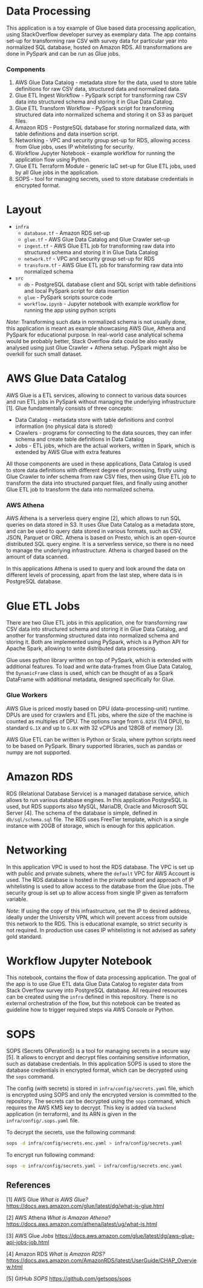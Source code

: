 # Data Processing

This application is a toy example of Glue based data processing application, using StackOverflow developer survey as
exemplary data. The app contains set-up for transforming raw CSV with survey data for particular year into normalized
SQL database, hosted on Amazon RDS. All transformations are done in PySpark and can be run as Glue jobs.

### Components

1. AWS Glue Data Catalog - metadata store for the data, used to store table definitions for raw CSV data, structured
   data and normalized data. 
2. Glue ETL Ingest Workflow - PySpark script for transforming raw CSV data into structured schema and storing it in Glue Data Catalog.
3. Glue ETL Transform Workflow - PySpark script for transforming structured data into normalized schema and storing it on S3 as parquet files.
4. Amazon RDS - PostgreSQL database for storing normalized data, with table definitions and data insertion script.
5. Networking - VPC and security group set-up for RDS, allowing access from Glue jobs, uses IP whitelisting for security.
6. Workflow Jupyter Notebook - example workflow for running the application flow using Python.
7. Glue ETL Terraform Module - generic IaC set-up for Glue ETL jobs, used by all Glue jobs in the application.
8. SOPS - tool for managing secrets, used to store database credentials in encrypted format.

# Layout

* `infra`
  * `database.tf` - Amazon RDS set-up
  * `glue.tf` - AWS Glue Data Catalog and Glue Crawler set-up
  * `ingest.tf` - AWS Glue ETL job for transforming raw data into structured schema and storing it in Glue Data Catalog
  * `network.tf` - VPC and security group set-up for RDS
  * `transform.tf` - AWS Glue ETL job for transforming raw data into normalized schema
* `src`
  * `db` - PostgreSQL database client and SQL script with table definitions and local PySpark script for data insertion
  * `glue` - PySpark scripts source code
  * `workflow.ipynb` - Jupyter notebook with example workflow for running the app using python scripts

*Note*: Transforming such data in normalized schema is not usually done, this application is meant as example showcasing
AWS Glue, Athena and PySpark for educational purpose. In real-world case analytical schema would be probably better,
Stack Overflow data could be also easily analysed using just Glue Crawler + Athena setup. PySpark might also be overkill
for such small dataset.

# AWS Glue Data Catalog

AWS Glue is a ETL services, allowing to connect to various data sources and run ETL jobs in PySpark without managing
the underlying infrastructure [1]. Glue fundamentally consists of three concepts:
* Data Catalog - metadata store with table definitions and control information (no physical data is stored)
* Crawlers - programs for connecting to the data sources, they can infer schema and create table definitions in Data Catalog
* Jobs - ETL jobs, which are the actual workers, written in Spark, which is extended by AWS Glue with extra features

All those components are used in these applications, Data Catalog is used to store data definitions with different degree
of processing, firstly using Glue Crawler to infer schema from raw CSV files, then using Glue ETL job to transform the
data into structured parquet files, and finally using another Glue ETL job to transform the data into normalized schema.

### AWS Athena

AWS Athena is a serverless query engine [2], which allows to run SQL queries on data stored in S3. It uses Glue Data Catalog
as a metadata store, and can be used to query data stored in various formats, such as CSV, JSON, Parquet or ORC. Athena
is based on Presto, which is an open-source distributed SQL query engine. It is a serverless service, so there is no need
to manage the underlying infrastructure. Athena is charged based on the amount of data scanned.

In this applications Athena is used to query and look around the data on different levels of processing, apart from the
last step, where data is in PostgreSQL database.

# Glue ETL Jobs

There are two Glue ETL jobs in this application, one for transforming raw CSV data into structured schema and storing
it in Glue Data Catalog, and another for transforming structured data into normalized schema and storing it. Both are
implemented using PySpark, which is a Python API for Apache Spark, allowing to write distributed data processing.

Glue uses python library written on top of PySpark, which is extended with additional features. To load and write
data-frames from Glue Data Catalog, the `DynamicFrame` class is used, which can be thought of as a Spark DataFrame
with additional metadata, designed specifically for Glue.

### Glue Workers

AWS Glue is priced mostly based on DPU (data-processing-unit) runtime. DPUs are used for crawlers and ETL jobs, where
the size of the machine is counted as multiples of DPU. The options range from `G.025X` (1/4 DPU), to standard `G.1X`
and up to `G.8X` with 32 vCPUs and 128GB of memory [3].

AWS Glue ETL can be written is Python or Scala, where python scripts need to be based on PySpark. Binary supported
libraries, such as pandas or numpy are not supported.

# Amazon RDS

RDS (Relational Database Service) is a managed database service, which allows to run various database engines. In this
application PostgreSQL is used, but RDS supports also MySQL, MariaDB, Oracle and Microsoft SQL Server [4]. The schema of the
database is simple, defined in `db/sql/schema.sql` file. The RDS uses FreeTier template, which is a single instance
with 20GB of storage, which is enough for this application.

# Networking

In this application VPC is used to host the RDS database. The VPC is set up with public and private subnets, where the
`default` VPC for AWS Account is used. The RDS database is hosted in the private subnet and approach of IP whitelisting
is used to allow access to the database from the Glue jobs. The security group is set up to allow access from single IP
given as terraform variable.

*Note*: If using the copy of this infrastructure, set the IP to desired address, ideally under the University VPN, which
will prevent access from outside this network to the RDS. This is educational example, so strict security is not
required. In production use cases IP whitelisting is not advised as safety gold standard.

# Workflow Jupyter Notebook

This notebook, contains the flow of data processing application. The goal of the app is to use Glue ETL data Glue Data
Catalog to register data from Stack Overflow survey into PostgreSQL database. All required resources can be created
using the `infra` defined in this repository. There is no external orchestration of the flow, but this notebook can be
treated as guideline how to trigger required steps via AWS Console or Python.

# SOPS

SOPS (Secrets OPerationS) is a tool for managing secrets in a secure way [5]. It allows to encrypt and decrypt files
containing sensitive information, such as database credentials. In this application SOPS is used to store the database
credentials in encrypted format, which can be decrypted using the `sops` command.

The config (with secrets) is stored in `infra/config/secrets.yaml` file, which is encrypted using SOPS and only the 
encrypted version is committed to the repository. The secrets can be decrypted using the `sops` command, which requires
the AWS KMS key to decrypt. This key is added via `backend` application (in terraform), and its ARN is given in the
`infra/config/.sops.yaml` file.

To decrypt the secrets, use the following command:

```bash
sops -d infra/config/secrets.enc.yaml > infra/config/secrets.yaml
```

To encrypt run following command:

```bash
sops -e infra/config/secrets.yaml > infra/config/secrets.enc.yaml
```

## References

<a id="1">[1]</a>
AWS Glue
*What is AWS Glue?*
https://docs.aws.amazon.com/glue/latest/dg/what-is-glue.html

<a id="2">[2]</a>
AWS Athena
*What is Amazon Athena?*
https://docs.aws.amazon.com/athena/latest/ug/what-is.html

<a id="3">[3]</a>
AWS Glue
*Jobs*
https://docs.aws.amazon.com/glue/latest/dg/aws-glue-api-jobs-job.html

<a id="4">[4]</a>
Amazon RDS
*What is Amazon RDS?*
https://docs.aws.amazon.com/AmazonRDS/latest/UserGuide/CHAP_Overview.html

<a id="5">[5]</a> 
GitHub 
*SOPS*
https://github.com/getsops/sops
